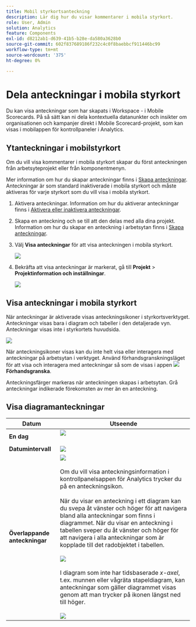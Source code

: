 ```yaml
---
title: Mobil styrkortsanteckning
description: Lär dig hur du visar kommentarer i mobila styrkort.
role: User, Admin
solution: Analytics
feature: Components
exl-id: d8212ab1-d639-41b5-b28e-da580a3628b0
source-git-commit: 602f837689186f232c4c0f8baebbcf911446bc99
workflow-type: tm+mt
source-wordcount: '375'
ht-degree: 0%

---
```



# Dela anteckningar i mobila styrkort

Du kan visa anteckningar som har skapats i Workspace - i Mobile Scorecards. På så sätt kan ni dela kontextuella datanunkter och insikter om organisationen och kampanjer direkt i Mobile Scorecard-projekt, som kan visas i mobilappen för kontrollpaneler i Analytics.

## Ytanteckningar i mobilstyrkort

Om du vill visa kommentarer i mobila styrkort skapar du först anteckningen från arbetsyteprojekt eller från komponentmenyn.

Mer information om hur du skapar anteckningar finns i [Skapa anteckningar](create-annotations.md). Anteckningar är som standard inaktiverade i mobila styrkort och måste aktiveras för varje styrkort som du vill visa i mobila styrkort.

1. Aktivera anteckningar. Information om hur du aktiverar anteckningar finns i [Aktivera eller inaktivera anteckningar](overview.md#annotations-on-off).

1. Skapa en anteckning och se till att den delas med alla dina projekt. Information om hur du skapar en anteckning i arbetsytan finns i [Skapa anteckningar](create-annotations.md).

1. Välj **Visa anteckningar** för att visa anteckningen i mobila styrkort.

   ![](assets/show-annotations.png)

1. Bekräfta att visa anteckningar är markerat, gå till **Projekt** > **Projektinformation och inställningar**.

   ![](assets/project-info-settings.png)

## Visa anteckningar i mobila styrkort

När anteckningar är aktiverade visas anteckningsikoner i styrkortsverktyget. Anteckningar visas bara i diagram och tabeller i den detaljerade vyn. Anteckningar visas inte i styrkortets huvudsida.

![](assets/view-annotations.png)

När anteckningsikoner visas kan du inte helt visa eller interagera med anteckningar på arbetsytan i verktyget. Använd förhandsgranskningsläget för att visa och interagera med anteckningar så som de visas i appen ![](https://spectrum.adobe.com/static/icons/workflow_18/Smock_Play_18_N.svg) **Förhandsgranska**.

Anteckningsfärger markeras när anteckningen skapas i arbetsytan. Grå anteckningar indikerade förekomsten av mer än en anteckning.

## Visa diagramanteckningar

| Datum | Utseende |
| --- | --- |
| **En dag** | ![](assets/single-day-mobile-annotations.png)<br></br> |
| **Datumintervall** | ![](assets/date-range.png) |
| **Överlappande anteckningar** | ![](assets/overlapping-annotations.png)<br></br>Om du vill visa anteckningsinformation i kontrollpanelsappen för Analytics trycker du på en anteckningsikon. <br></br>När du visar en anteckning i ett diagram kan du svepa åt vänster och höger för att navigera bland alla anteckningar som finns i diagrammet. När du visar en anteckning i tabellen sveper du åt vänster och höger för att navigera i alla anteckningar som är kopplade till det radobjektet i tabellen. <br></br>![](assets/swipe-multiple-annotations.png) <br></br>I diagram som inte har tidsbaserade *x-axel*, t.ex. munnen eller vågräta stapeldiagram, kan anteckningar som gäller diagrammet visas genom att man trycker på ikonen längst ned till höger.<br></br> ![](assets/charts-without-timebase.png) |

